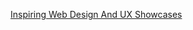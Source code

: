 [Inspiring Web Design And UX Showcases](https://www.smashingmagazine.com/2023/03/inspiring-web-design-ux-showcases/)
